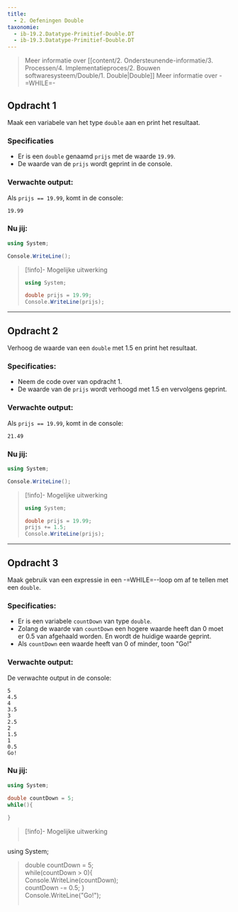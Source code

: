 ```yaml
---
title:
  - 2. Oefeningen Double
taxonomie:
  - ib-19.2.Datatype-Primitief-Double.DT
  - ib-19.3.Datatype-Primitief-Double.DT
---
```


> Meer informatie over [[content/2. Ondersteunende-informatie/3. Processen/4. Implementatieproces/2. Bouwen softwaresysteem/Double/1. Double|Double]]
> Meer informatie over -=WHILE=-

## Opdracht 1
Maak een variabele van het type `double` aan en print het resultaat.

### Specificaties
- Er is een `double` genaamd `prijs` met de waarde `19.99`.
- De waarde van de `prijs` wordt geprint in de console.

### Verwachte output:
Als `prijs == 19.99`, komt in de console:
```
19.99
```

### Nu jij:
``` csharp runner
using System;

Console.WriteLine();
``` 

> [!info]- Mogelijke uitwerking
> ``` csharp
> using System;
> 
> double prijs = 19.99;
> Console.WriteLine(prijs);
> ```

---

## Opdracht 2
Verhoog de waarde van een `double` met 1.5 en print het resultaat.

### Specificaties:
- Neem de code over van opdracht 1.
- De waarde van de `prijs` wordt verhoogd met 1.5 en vervolgens geprint.

### Verwachte output:
Als `prijs == 19.99`, komt in de console:
```
21.49
```

### Nu jij:
```csharp runner
using System;

Console.WriteLine();
``` 

> [!info]- Mogelijke uitwerking
> ``` csharp
> using System;
> 
> double prijs = 19.99;
> prijs += 1.5;
> Console.WriteLine(prijs);
> ```

---

## Opdracht 3
Maak gebruik van een expressie in een -=WHILE=--loop om af te tellen met een `double`.

### Specificaties:
- Er is een variabele `countDown` van type `double`.
- Zolang de waarde van `countDown` een hogere waarde heeft dan 0 moet er 0.5 van afgehaald worden. En wordt de huidige waarde geprint.
- Als `countDown` een waarde heeft van 0 of minder, toon "Go!"

### Verwachte output:
De verwachte output in de console:
```
5
4.5
4
3.5
3
2.5
2
1.5
1
0.5
Go!
```

### Nu jij:
```csharp runner
using System;

double countDown = 5;
while(){
	
}
```

> [!info]- Mogelijke uitwerking
> ``` csharp
using System;  
> 
> double countDown = 5;  
> while(countDown > 0){  
>   Console.WriteLine(countDown);  
>   countDown -= 0.5;
> }  
> Console.WriteLine("Go!");
> ```
